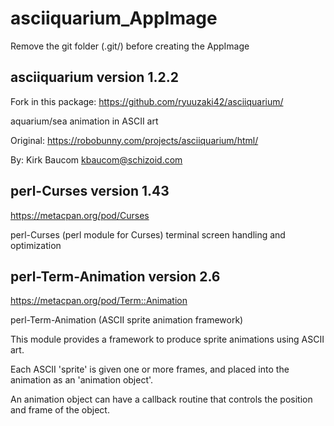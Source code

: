 
# asciiquarium_AppImage

Remove the git folder (.git/) before creating the AppImage

## asciiquarium version 1.2.2
Fork in this package:
https://github.com/ryuuzaki42/asciiquarium/

aquarium/sea animation in ASCII art

Original: https://robobunny.com/projects/asciiquarium/html/

By: Kirk Baucom kbaucom@schizoid.com

## perl-Curses version 1.43
https://metacpan.org/pod/Curses

perl-Curses (perl module for Curses) terminal screen handling and optimization

## perl-Term-Animation version 2.6
https://metacpan.org/pod/Term::Animation

perl-Term-Animation (ASCII sprite animation framework)

This module provides a framework to produce sprite animations using ASCII art.

Each ASCII 'sprite' is given one or more frames, and placed into the animation as an 'animation object'.

An animation object can have a callback routine that controls the position and frame of the object.

